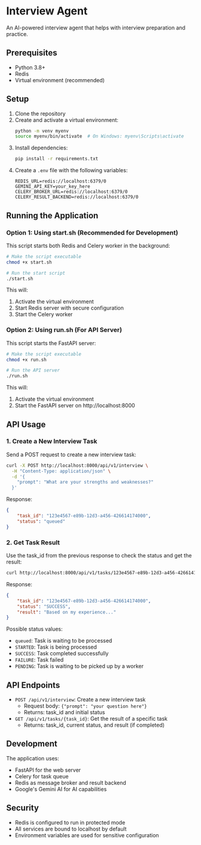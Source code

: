 # Interview Agent

An AI-powered interview agent that helps with interview preparation and practice.

## Prerequisites

- Python 3.8+
- Redis
- Virtual environment (recommended)

## Setup

1. Clone the repository
2. Create and activate a virtual environment:
   ```bash
   python -m venv myenv
   source myenv/bin/activate  # On Windows: myenv\Scripts\activate
   ```
3. Install dependencies:
   ```bash
   pip install -r requirements.txt
   ```
4. Create a `.env` file with the following variables:
   ```
   REDIS_URL=redis://localhost:6379/0
   GEMINI_API_KEY=your_key_here
   CELERY_BROKER_URL=redis://localhost:6379/0
   CELERY_RESULT_BACKEND=redis://localhost:6379/0
   ```

## Running the Application

### Option 1: Using start.sh (Recommended for Development)

This script starts both Redis and Celery worker in the background:

```bash
# Make the script executable
chmod +x start.sh

# Run the start script
./start.sh
```

This will:
1. Activate the virtual environment
2. Start Redis server with secure configuration
3. Start the Celery worker

### Option 2: Using run.sh (For API Server)

This script starts the FastAPI server:

```bash
# Make the script executable
chmod +x run.sh

# Run the API server
./run.sh
```

This will:
1. Activate the virtual environment
2. Start the FastAPI server on http://localhost:8000

## API Usage

### 1. Create a New Interview Task

Send a POST request to create a new interview task:

```bash
curl -X POST http://localhost:8000/api/v1/interview \
  -H "Content-Type: application/json" \
  -d '{
    "prompt": "What are your strengths and weaknesses?"
  }'
```

Response:
```json
{
    "task_id": "123e4567-e89b-12d3-a456-426614174000",
    "status": "queued"
}
```

### 2. Get Task Result

Use the task_id from the previous response to check the status and get the result:

```bash
curl http://localhost:8000/api/v1/tasks/123e4567-e89b-12d3-a456-426614174000
```

Response:
```json
{
    "task_id": "123e4567-e89b-12d3-a456-426614174000",
    "status": "SUCCESS",
    "result": "Based on my experience..."
}
```

Possible status values:
- `queued`: Task is waiting to be processed
- `STARTED`: Task is being processed
- `SUCCESS`: Task completed successfully
- `FAILURE`: Task failed
- `PENDING`: Task is waiting to be picked up by a worker

## API Endpoints

- `POST /api/v1/interview`: Create a new interview task
  - Request body: `{"prompt": "your question here"}`
  - Returns: task_id and initial status
- `GET /api/v1/tasks/{task_id}`: Get the result of a specific task
  - Returns: task_id, current status, and result (if completed)

## Development

The application uses:
- FastAPI for the web server
- Celery for task queue
- Redis as message broker and result backend
- Google's Gemini AI for AI capabilities

## Security

- Redis is configured to run in protected mode
- All services are bound to localhost by default
- Environment variables are used for sensitive configuration 